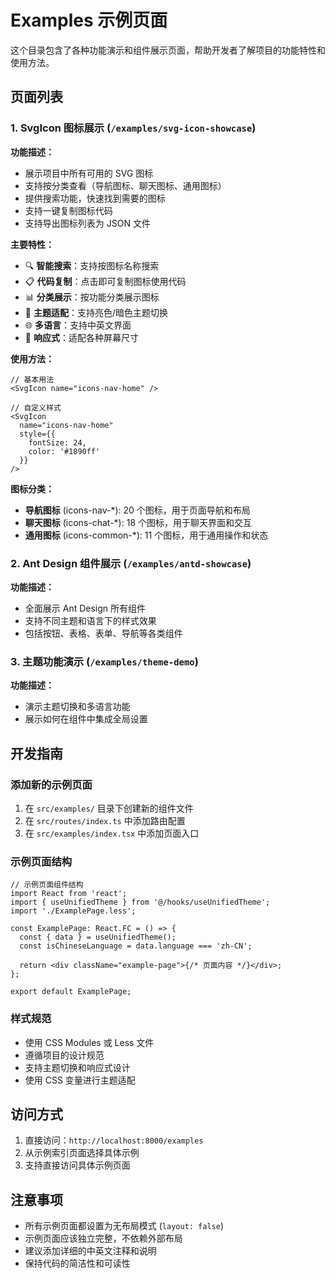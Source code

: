 # Examples 示例页面

这个目录包含了各种功能演示和组件展示页面，帮助开发者了解项目的功能特性和使用方法。

## 页面列表

### 1. SvgIcon 图标展示 (`/examples/svg-icon-showcase`)

**功能描述：**

- 展示项目中所有可用的 SVG 图标
- 支持按分类查看（导航图标、聊天图标、通用图标）
- 提供搜索功能，快速找到需要的图标
- 支持一键复制图标代码
- 支持导出图标列表为 JSON 文件

**主要特性：**

- 🔍 **智能搜索**：支持按图标名称搜索
- 📋 **代码复制**：点击即可复制图标使用代码
- 📊 **分类展示**：按功能分类展示图标
- 🎨 **主题适配**：支持亮色/暗色主题切换
- 🌐 **多语言**：支持中英文界面
- 📱 **响应式**：适配各种屏幕尺寸

**使用方法：**

```tsx
// 基本用法
<SvgIcon name="icons-nav-home" />

// 自定义样式
<SvgIcon
  name="icons-nav-home"
  style={{
    fontSize: 24,
    color: '#1890ff'
  }}
/>
```

**图标分类：**

- **导航图标** (icons-nav-\*): 20 个图标，用于页面导航和布局
- **聊天图标** (icons-chat-\*): 18 个图标，用于聊天界面和交互
- **通用图标** (icons-common-\*): 11 个图标，用于通用操作和状态

### 2. Ant Design 组件展示 (`/examples/antd-showcase`)

**功能描述：**

- 全面展示 Ant Design 所有组件
- 支持不同主题和语言下的样式效果
- 包括按钮、表格、表单、导航等各类组件

### 3. 主题功能演示 (`/examples/theme-demo`)

**功能描述：**

- 演示主题切换和多语言功能
- 展示如何在组件中集成全局设置

## 开发指南

### 添加新的示例页面

1. 在 `src/examples/` 目录下创建新的组件文件
2. 在 `src/routes/index.ts` 中添加路由配置
3. 在 `src/examples/index.tsx` 中添加页面入口

### 示例页面结构

```tsx
// 示例页面组件结构
import React from 'react';
import { useUnifiedTheme } from '@/hooks/useUnifiedTheme';
import './ExamplePage.less';

const ExamplePage: React.FC = () => {
  const { data } = useUnifiedTheme();
  const isChineseLanguage = data.language === 'zh-CN';

  return <div className="example-page">{/* 页面内容 */}</div>;
};

export default ExamplePage;
```

### 样式规范

- 使用 CSS Modules 或 Less 文件
- 遵循项目的设计规范
- 支持主题切换和响应式设计
- 使用 CSS 变量进行主题适配

## 访问方式

1. 直接访问：`http://localhost:8000/examples`
2. 从示例索引页面选择具体示例
3. 支持直接访问具体示例页面

## 注意事项

- 所有示例页面都设置为无布局模式 (`layout: false`)
- 示例页面应该独立完整，不依赖外部布局
- 建议添加详细的中英文注释和说明
- 保持代码的简洁性和可读性
